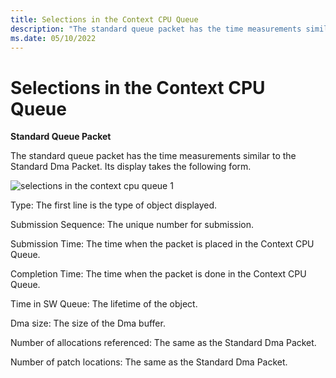 ```yaml
---
title: Selections in the Context CPU Queue
description: "The standard queue packet has the time measurements similar to the Standard Dma Packet."
ms.date: 05/10/2022
---
```


# Selections in the Context CPU Queue  

**Standard Queue Packet**    

The standard queue packet has the time measurements similar to the Standard Dma Packet. Its display takes the following form.

![selections in the context cpu queue 1](\Images\selections-in-the-context-cpu-queue-1.png)

Type: The first line is the type of object displayed.  

Submission Sequence: The unique number for submission.  

Submission Time: The time when the packet is placed in the Context CPU Queue.  

Completion Time: The time when the packet is done in the Context CPU Queue.  

Time in SW Queue: The lifetime of the object.  

Dma size: The size of the Dma buffer.  

Number of allocations referenced: The same as the Standard Dma Packet.  

Number of patch locations: The same as the Standard Dma Packet.  
